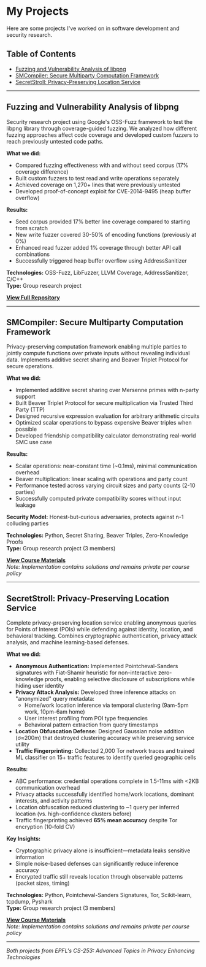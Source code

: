 # My Projects

Here are some projects I've worked on in software development and security research.

## Table of Contents

- [Fuzzing and Vulnerability Analysis of libpng](#fuzzing-and-vulnerability-analysis-of-libpng)
- [SMCompiler: Secure Multiparty Computation Framework](#smcompiler-secure-multiparty-computation-framework)
- [SecretStroll: Privacy-Preserving Location Service](#secretstroll-privacy-preserving-location-service)

---

## Fuzzing and Vulnerability Analysis of libpng

Security research project using Google's OSS-Fuzz framework to test the libpng library through coverage-guided fuzzing. We analyzed how different fuzzing approaches affect code coverage and developed custom fuzzers to reach previously untested code paths.

**What we did:**

- Compared fuzzing effectiveness with and without seed corpus (17% coverage difference)
- Built custom fuzzers to test read and write operations separately
- Achieved coverage on 1,270+ lines that were previously untested
- Developed proof-of-concept exploit for CVE-2014-9495 (heap buffer overflow)

**Results:**

- Seed corpus provided 17% better line coverage compared to starting from scratch
- New write fuzzer covered 30-50% of encoding functions (previously at 0%)
- Enhanced read fuzzer added 1% coverage through better API call combinations
- Successfully triggered heap buffer overflow using AddressSanitizer

**Technologies:** OSS-Fuzz, LibFuzzer, LLVM Coverage, AddressSanitizer, C/C++  
**Type:** Group research project

**[View Full Repository](https://github.com/Enessar/LibPNG_OSS-Fuzz)**

---

## SMCompiler: Secure Multiparty Computation Framework

Privacy-preserving computation framework enabling multiple parties to jointly compute functions over private inputs without revealing individual data. Implements additive secret sharing and Beaver Triplet Protocol for secure operations.

**What we did:**

- Implemented additive secret sharing over Mersenne primes with n-party support
- Built Beaver Triplet Protocol for secure multiplication via Trusted Third Party (TTP)
- Designed recursive expression evaluation for arbitrary arithmetic circuits
- Optimized scalar operations to bypass expensive Beaver triples when possible
- Developed friendship compatibility calculator demonstrating real-world SMC use case

**Results:**

- Scalar operations: near-constant time (~0.1ms), minimal communication overhead
- Beaver multiplication: linear scaling with operations and party count
- Performance tested across varying circuit sizes and party counts (2-10 parties)
- Successfully computed private compatibility scores without input leakage

**Security Model:** Honest-but-curious adversaries, protects against n-1 colluding parties

**Technologies:** Python, Secret Sharing, Beaver Triples, Zero-Knowledge Proofs  
**Type:** Group research project (3 members)

**[View Course Materials](https://github.com/spring-epfl/CS-523-public)**  
*Note: Implementation contains solutions and remains private per course policy*

---

## SecretStroll: Privacy-Preserving Location Service

Complete privacy-preserving location service enabling anonymous queries for Points of Interest (POIs) while defending against identity, location, and behavioral tracking. Combines cryptographic authentication, privacy attack analysis, and machine learning-based defenses.

**What we did:**

- **Anonymous Authentication:** Implemented Pointcheval-Sanders signatures with Fiat-Shamir heuristic for non-interactive zero-knowledge proofs, enabling selective disclosure of subscriptions while hiding user identity
- **Privacy Attack Analysis:** Developed three inference attacks on "anonymized" query metadata:
  - Home/work location inference via temporal clustering (9am-5pm work, 10pm-6am home)
  - User interest profiling from POI type frequencies
  - Behavioral pattern extraction from query timestamps
- **Location Obfuscation Defense:** Designed Gaussian noise addition (σ≈200m) that destroyed clustering accuracy while preserving service utility
- **Traffic Fingerprinting:** Collected 2,000 Tor network traces and trained ML classifier on 15+ traffic features to identify queried geographic cells

**Results:**

- ABC performance: credential operations complete in 1.5-11ms with <2KB communication overhead
- Privacy attacks successfully identified home/work locations, dominant interests, and activity patterns
- Location obfuscation reduced clustering to ~1 query per inferred location (vs. high-confidence clusters before)
- Traffic fingerprinting achieved **65% mean accuracy** despite Tor encryption (10-fold CV)

**Key Insights:**

- Cryptographic privacy alone is insufficient—metadata leaks sensitive information
- Simple noise-based defenses can significantly reduce inference accuracy
- Encrypted traffic still reveals location through observable patterns (packet sizes, timing)

**Technologies:** Python, Pointcheval-Sanders Signatures, Tor, Scikit-learn, tcpdump, Pyshark  
**Type:** Group research project (3 members)

**[View Course Materials](https://github.com/spring-epfl/CS-523-public)**  
*Note: Implementation contains solutions and remains private per course policy*

---

*Both projects from EPFL's CS-253: Advanced Topics in Privacy Enhancing Technologies*

